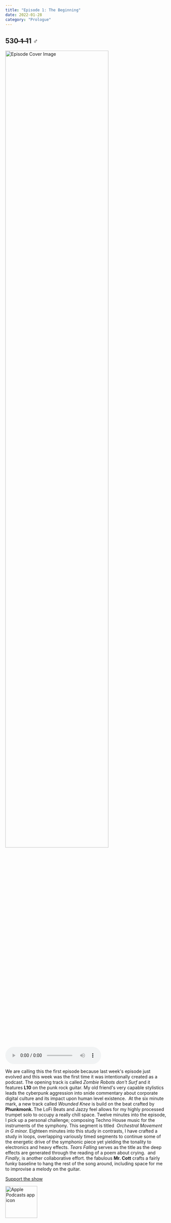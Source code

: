 ```yaml
---
title: "Episode 1: The Beginning"
date: 2022-01-28
category: "Prologue"
---
```

## 530 ̶1̶ ̶11 ♂
<img src="https://artwork.captivate.fm/c2b2d8d8-e8d4-4e46-ad9f-b1b04d5439ee/60854458c4d1acdf4e1c2f79c4137142.jpg" alt="Episode Cover Image" width=80%/>
<audio controls>
  <source src="https://podcasts.captivate.fm/media/b761c8ad-303b-4eb6-931f-745ea48843b3/9971319-episode-1-the-beginning.mp3" type="audio/mpeg">
  Your browser does not support the audio element.
</audio>

<p>We are calling this the first episode because last week&apos;s episode just evolved and this week was the first time it was intentionally created as a podcast. The opening track is called<em> Zombie Robots don&apos;t Surf</em> and it features <b>L10</b> on the punk rock guitar. My old friend&apos;s very capable stylistics leads the cyberpunk aggression into snide commentary about corporate digital culture and its impact upon human level existence.  At the six minute mark, a new track called <em>Wounded Knee</em> is build on the beat crafted by <b>Phunkmonk. </b>The LoFi Beats and Jazzy feel allows for my highly processed trumpet solo to occupy a really chill space. Twelve minutes into the episode, I pick up a personal challenge; composing Techno House music for the instruments of the symphony. This segment is titled <em> Orchestral Movement in G minor.</em> Eighteen minutes into this study in contrasts, I have crafted a study in loops, overlapping variously timed segments to continue some of the energetic drive of the symphonic piece yet yielding the tonality to electronics and heavy effects. <em>Tears Falling</em> serves as the title as the deep effects are generated through the reading of a poem about crying.  and <em>Finally</em>, is another collaborative effort. the fabulous <b>Mr. Cott</b> crafts a fairly funky baseline to hang the rest of the song around, including space for me to improvise a melody on the guitar. </p><a rel="payment" href="https://www.paypal.com/donate/?hosted_button_id=WX3GRUK5BHJLS">Support the show</a>

<a href="https://podcasts.apple.com/us/podcast/living-room-music/id1608791560?tscg=30200&itsct=podcast_box_appicon&ls=1&mttnsubad=1608791560" style="display: inline-block;"><img src="https://toolbox.marketingtools.apple.com/api/v2/badges/app-icon-podcasts/standard/en-us" alt="Apple Podcasts app icon" style="width: 100px; height: 100px; vertical-align: middle; object-fit: contain;" /></a>
    